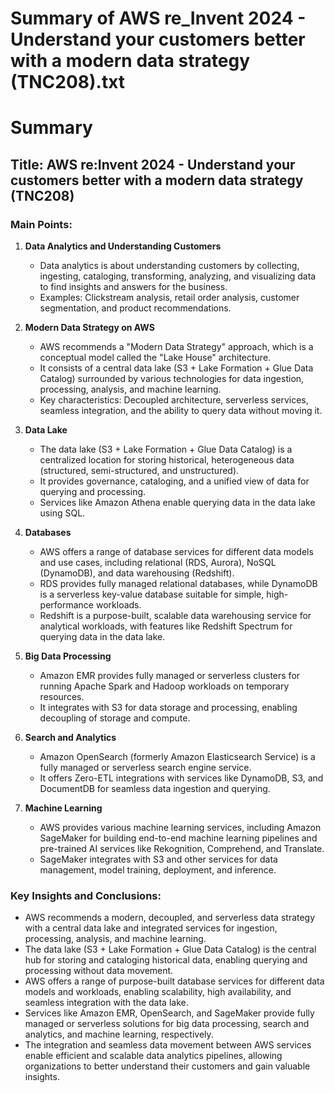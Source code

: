 # Summary of AWS re_Invent 2024 - Understand your customers better with a modern data strategy (TNC208).txt

# Summary

## Title: AWS re:Invent 2024 - Understand your customers better with a modern data strategy (TNC208)

### Main Points:

1. **Data Analytics and Understanding Customers**
   - Data analytics is about understanding customers by collecting, ingesting, cataloging, transforming, analyzing, and visualizing data to find insights and answers for the business.
   - Examples: Clickstream analysis, retail order analysis, customer segmentation, and product recommendations.

2. **Modern Data Strategy on AWS**
   - AWS recommends a "Modern Data Strategy" approach, which is a conceptual model called the "Lake House" architecture.
   - It consists of a central data lake (S3 + Lake Formation + Glue Data Catalog) surrounded by various technologies for data ingestion, processing, analysis, and machine learning.
   - Key characteristics: Decoupled architecture, serverless services, seamless integration, and the ability to query data without moving it.

3. **Data Lake**
   - The data lake (S3 + Lake Formation + Glue Data Catalog) is a centralized location for storing historical, heterogeneous data (structured, semi-structured, and unstructured).
   - It provides governance, cataloging, and a unified view of data for querying and processing.
   - Services like Amazon Athena enable querying data in the data lake using SQL.

4. **Databases**
   - AWS offers a range of database services for different data models and use cases, including relational (RDS, Aurora), NoSQL (DynamoDB), and data warehousing (Redshift).
   - RDS provides fully managed relational databases, while DynamoDB is a serverless key-value database suitable for simple, high-performance workloads.
   - Redshift is a purpose-built, scalable data warehousing service for analytical workloads, with features like Redshift Spectrum for querying data in the data lake.

5. **Big Data Processing**
   - Amazon EMR provides fully managed or serverless clusters for running Apache Spark and Hadoop workloads on temporary resources.
   - It integrates with S3 for data storage and processing, enabling decoupling of storage and compute.

6. **Search and Analytics**
   - Amazon OpenSearch (formerly Amazon Elasticsearch Service) is a fully managed or serverless search engine service.
   - It offers Zero-ETL integrations with services like DynamoDB, S3, and DocumentDB for seamless data ingestion and querying.

7. **Machine Learning**
   - AWS provides various machine learning services, including Amazon SageMaker for building end-to-end machine learning pipelines and pre-trained AI services like Rekognition, Comprehend, and Translate.
   - SageMaker integrates with S3 and other services for data management, model training, deployment, and inference.

### Key Insights and Conclusions:

- AWS recommends a modern, decoupled, and serverless data strategy with a central data lake and integrated services for ingestion, processing, analysis, and machine learning.
- The data lake (S3 + Lake Formation + Glue Data Catalog) is the central hub for storing and cataloging historical data, enabling querying and processing without data movement.
- AWS offers a range of purpose-built database services for different data models and workloads, enabling scalability, high availability, and seamless integration with the data lake.
- Services like Amazon EMR, OpenSearch, and SageMaker provide fully managed or serverless solutions for big data processing, search and analytics, and machine learning, respectively.
- The integration and seamless data movement between AWS services enable efficient and scalable data analytics pipelines, allowing organizations to better understand their customers and gain valuable insights.